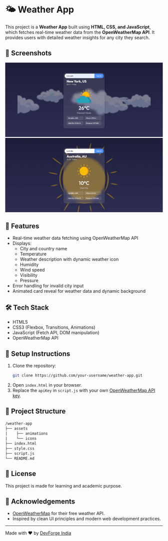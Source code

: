 # 🌤️ Weather App

This project is a **Weather App** built using **HTML, CSS, and JavaScript**, which fetches real-time weather data from the **OpenWeatherMap API**. It provides users with detailed weather insights for any city they search.

## 📸 Screenshots

![Preview 1](preview.png)
![Preview 2](preview_2.png)

## 🚀 Features

- Real-time weather data fetching using OpenWeatherMap API
- Displays:
  - City and country name
  - Temperature
  - Weather description with dynamic weather icon
  - Humidity
  - Wind speed
  - Visibility
  - Pressure
- Error handling for invalid city input
- Animated card reveal for weather data and dynamic background

## 🛠️ Tech Stack

- HTML5
- CSS3 (Flexbox, Transitions, Animations)
- JavaScript (Fetch API, DOM manipulation)
- OpenWeatherMap API

## 🔧 Setup Instructions

1. Clone the repository:
   ```bash
   git clone https://github.com/your-username/weather-app.git
   ```
2. Open `index.html` in your browser.
3. Replace the `apiKey` in `script.js` with your own [OpenWeatherMap API key](https://openweathermap.org/api).

## 📁 Project Structure

```
/weather-app
├── assets
|    ├── animations
|    └── icons
├── index.html
├── style.css
├── script.js
└── README.md
```

## 📜 License

This project is made for learning and academic purpose.

## 🙌 Acknowledgements

- [OpenWeatherMap](https://openweathermap.org/) for their free weather API.
- Inspired by clean UI principles and modern web development practices.

---

Made with ❤️ by [DevForge India](https://youtube.com/@DevForge-India)
